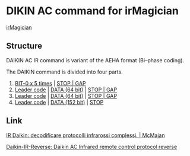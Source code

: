 # DIKIN AC command for irMagician

[irMagician](http://www.omiya-giken.com/?page_id=837&lang=en)

## Structure
DAIKIN AC IR command is variant of the AEHA format (Bi–phase coding).

The DAIKIN command is divided into four parts.

1. [BIT-0 x 5 times](https://github.com/nxhack/irMagician/blob/master/ac-on.json#L6-L10) | [STOP | GAP](https://github.com/nxhack/irMagician/blob/master/ac-on.json#L11)
2. [Leader code](https://github.com/nxhack/irMagician/blob/master/ac-on.json#L12) | [DATA (64 bit)](https://github.com/nxhack/irMagician/blob/master/ac-on.json#L13-L76) | [STOP | GAP](https://github.com/nxhack/irMagician/blob/master/ac-on.json#L77)
3. [Leader code](https://github.com/nxhack/irMagician/blob/master/ac-on.json#L78) | [DATA (64 bit)](https://github.com/nxhack/irMagician/blob/master/ac-on.json#L79-L142) | [STOP | GAP](https://github.com/nxhack/irMagician/blob/master/ac-on.json#L143)
4. [Leader code](https://github.com/nxhack/irMagician/blob/master/ac-on.json#L144) | [DATA (152 bit)](https://github.com/nxhack/irMagician/blob/master/ac-on.json#L145-L296) | [STOP](https://github.com/nxhack/irMagician/blob/master/ac-on.json#L297)

## Link

[IR Daikin: decodificare protocolli infrarossi complessi. | McMajan](http://www.mcmajan.com/mcmajanwpr/blog/2013/10/21/ir-daikin-decodificare-protocolli-infrarossi-complessi/)

[Daikin-IR-Reverse: Daikin AC Infrared remote control protocol reverse](https://github.com/blafois/Daikin-IR-Reverse)
